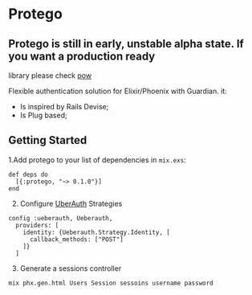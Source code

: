 # Protego

## Protego is still in early, unstable alpha state. If you want a production ready 
library please check [pow](https://github.com/danschultzer/pow)

Flexible authentication solution for Elixir/Phoenix with Guardian. it:
* Is inspired by Rails Devise;
* Is Plug based;

## Getting Started

1.Add protego to your list of dependencies in `mix.exs`:

    def deps do
      [{:protego, "~> 0.1.0"}]
    end
2. Configure [UberAuth](https://github.com/ueberauth/ueberauth) Strategies
```
config :ueberauth, Ueberauth,
  providers: [
    identity: {Ueberauth.Strategy.Identity, [
      callback_methods: ["POST"]
    ]}
  ]
```
3. Generate a sessions controller
```
mix phx.gen.html Users Session sessoins username password
```
